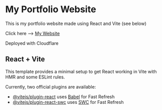 # My Portfolio Website

This is my portfolio website made using React and Vite (see below)

Click here --> <a href="https://leogratwick.pages.dev/" target="_blank"> My Website </a>

Deployed with Cloudflare

[comment]: <> (The netlify website: https://leogratwick.netlify.app/)

<h2>React + Vite</h2>

This template provides a minimal setup to get React working in Vite with HMR and some ESLint rules.

Currently, two official plugins are available:

- [@vitejs/plugin-react](https://github.com/vitejs/vite-plugin-react/blob/main/packages/plugin-react/README.md) uses [Babel](https://babeljs.io/) for Fast Refresh
- [@vitejs/plugin-react-swc](https://github.com/vitejs/vite-plugin-react-swc) uses [SWC](https://swc.rs/) for Fast Refresh
